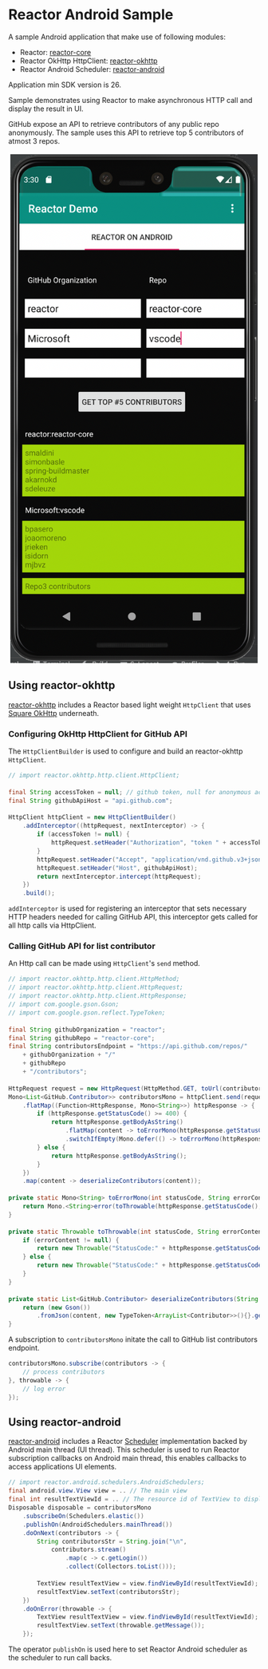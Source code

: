# Reactor Android Sample

A sample Android application that make use of following modules:

- Reactor: [reactor-core](https://github.com/reactor/reactor-core)
- Reactor OkHttp HttpClient: [reactor-okhttp](https://github.com/anuchandy/reactor-okhttp)
- Reactor Android Scheduler: [reactor-android](https://github.com/anuchandy/reactor-android)

Application min SDK version is 26.

Sample demonstrates using Reactor to make asynchronous HTTP call and display the result in UI.
 
GitHub expose an API to retrieve contributors of any public repo anonymously. The sample uses this API to retrieve top 5 contributors of atmost 3 repos.

![alt text](https://github.com/anuchandy/reactor-android-sample/blob/master/img/Reactor-Android-Sample.png)

## Using reactor-okhttp

[reactor-okhttp](https://github.com/anuchandy/reactor-okhttp) includes a Reactor based light weight `HttpClient` that uses [Square OkHttp](https://github.com/square/okhttp) underneath.

### Configuring OkHttp HttpClient for GitHub API

The `HttpClientBuilder` is used to configure and build an reactor-okhttp `HttpClient`.

```java
// import reactor.okhttp.http.client.HttpClient;

final String accessToken = null; // github token, null for anonymous access.
final String githubApiHost = "api.github.com";

HttpClient httpClient = new HttpClientBuilder()
    .addInterceptor((httpRequest, nextInterceptor) -> {
        if (accessToken != null) {
            httpRequest.setHeader("Authorization", "token " + accessToken);
        }
        httpRequest.setHeader("Accept", "application/vnd.github.v3+json");
        httpRequest.setHeader("Host", githubApiHost);
        return nextInterceptor.intercept(httpRequest);
    })
    .build();
```

`addInterceptor` is used for registering an interceptor that sets necessary HTTP headers needed for calling GitHub API, this interceptor gets called for all http calls via HttpClient.


### Calling GitHub API for list contributor

An Http call can be made using `HttpClient`'s `send` method.

```java
// import reactor.okhttp.http.client.HttpMethod;
// import reactor.okhttp.http.client.HttpRequest;
// import reactor.okhttp.http.client.HttpResponse;
// import com.google.gson.Gson;
// import com.google.gson.reflect.TypeToken;

final String githubOrganization = "reactor";
final String githubRepo = "reactor-core";
final String contributorsEndpoint = "https://api.github.com/repos/" 
    + githubOrganization + "/" 
    + githubRepo 
    + "/contributors";
    
HttpRequest request = new HttpRequest(HttpMethod.GET, toUrl(contributorsEndpoint)));
Mono<List<GitHub.Contributor>> contributorsMono = httpClient.send(request)
    .flatMap((Function<HttpResponse, Mono<String>>) httpResponse -> {
        if (httpResponse.getStatusCode() >= 400) {
            return httpResponse.getBodyAsString()
                .flatMap(content -> toErrorMono(httpResponse.getStatusCode(), content))
                .switchIfEmpty(Mono.defer(() -> toErrorMono(httpResponse.getStatusCode(), null)));
        } else {
            return httpResponse.getBodyAsString();
        }
    })
    .map(content -> deserializeContributors(content));

private static Mono<String> toErrorMono(int statusCode, String errorContent) {
    return Mono.<String>error(toThrowable(httpResponse.getStatusCode(), errorContent);
}

private static Throwable toThrowable(int statusCode, String errorContent) {
    if (errorContent != null) {
        return new Throwable("StatusCode:" + httpResponse.getStatusCode() + " Content: " + errorContent);
    } else {
        return new Throwable("StatusCode:" + httpResponse.getStatusCode());
    }
}

private static List<GitHub.Contributor> deserializeContributors(String content) {
    return (new Gson())
        .fromJson(content, new TypeToken<ArrayList<Contributor>>(){}.getType())
}

```

A subscription to `contributorsMono` initate the call to GitHub list contributors endpoint.

```java
contributorsMono.subscribe(contributors -> {
    // process contributors
}, throwable -> {
    // log error
});
```

## Using reactor-android

[reactor-android](https://github.com/anuchandy/reactor-android) includes a Reactor [Scheduler](https://projectreactor.io/docs/core/release/api/reactor/core/scheduler/Scheduler.html) implementation backed by Android main thread (UI thread). This scheduler is used to run Reactor subscription callbacks on Android main thread, this enables callbacks to access applications UI elements.

```java
// import reactor.android.schedulers.AndroidSchedulers;
final android.view.View view = .. // The main view
final int resultTextViewId = .. // The resource id of TextView to display result
Disposable disposable = contributorsMono
    .subscribeOn(Schedulers.elastic())
    .publishOn(AndroidSchedulers.mainThread())
    .doOnNext(contributors -> {
        String contributorsStr = String.join("\n", 
            contributors.stream()
                .map(c -> c.getLogin())
                .collect(Collectors.toList()));
                
        TextView resultTextView = view.findViewById(resultTextViewId);
        resultTextView.setText(contributorsStr);
    })
    .doOnError(throwable -> {
        TextView resultTextView = view.findViewById(resultTextViewId);
        resultTextView.setText(throwable.getMessage());
    });
```

The operator `publishOn` is used here to set Reactor Android scheduler as the scheduler to run call backs.
